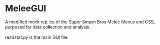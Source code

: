 # MeleeGUI
A modified mock replica of the Super Smash Bros Melee Menus and CSS, <br>
purposed for data collection and analysis. <br><br>
readstat.py is the main GUI file

